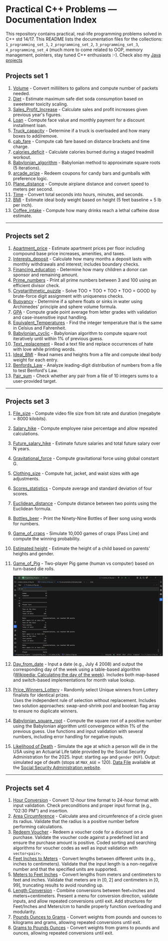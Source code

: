 # Practical C++ Problems — Documentation Index

This repository contains practical, real-life programming problems solved in C++ std 14/17.
This README lists the documentation files for the collections: `1_programming_set_1`, `2_programming_set_2`,
`3_programming_set_3`, `4_programming_set_4` (much more to come related to OOP, memory management, pointers, 
stay tuned C++ enthusiasts :-). Check also my [Java projects](https://github.com/ersmax/Programming_Projects_Java)

## Projects set 1

1. [Volume](1_programming_set_1/01_Volume) \- Convert milliliters to gallons and compute number of packets needed.
2. [Diet](1_programming_set_1/02_Diet) \- Estimate maximum safe diet soda consumption based on sweetener toxicity scaling.
3. [Sales_Profit_Increase](1_programming_set_1/03_Sales_Profit_Increase) \- Calculate sales and profit increases given previous year's figures.
4. [Loan](1_programming_set_1/04_Loan) \- Compute face value and monthly payment for a discount installment loan.
5. [Truck_capacity](1_programming_set_1/05_Truck_capacity) \- Determine if a truck is overloaded and how many boxes to add/remove.
6. [cab_fare](1_programming_set_1/06_cab_fare) \- Compute cab fare based on distance brackets and time charge.
7. [calories_deficit](1_programming_set_1/07_calories_deficit) \- Calculate calories burned during a staged treadmill workout.
8. [Babylonian_algorithm](1_programming_set_1/08_Babylonian_algorithm) \- Babylonian method to approximate square roots (5 iterations).
9. [arcade_prize](1_programming_set_1/09_arcade_prize) \- Redeem coupons for candy bars and gumballs with preference logic.
10. [Plane_distance](1_programming_set_1/10_Plance_distance) \- Compute airplane distance and convert speed to meters per second.
11. [Time](1_programming_set_1/11_Time) \- Convert total seconds into hours, minutes, and seconds.
12. [BMI](1_programming_set_1/12_BMI) \- Estimate ideal body weight based on height (5 feet baseline + 5 lb per inch).
13. [Coffee_intake](1_programming_set_1/13_Coffee_intake) \- Compute how many drinks reach a lethal caffeine dose estimate.

---

## Projects set 2

1. [Apartment_price](2_programming_set_2/2.01_Apartment_price) \- Estimate apartment prices per floor including compound base price increases, amenities, and taxes.
2. [Interests_deposit](2_programming_set_2/2.02_Interests_deposit) \- Calculate how many months a deposit lasts with monthly withdrawals and interest; includes boundary checks.
3. [Financing_education](2_programming_set_2/2.03_Financing_education) \- Determine how many children a donor can sponsor and remaining amount.
4. [Prime_numbers](2_programming_set_2/2.04_Prime_numbers) \- Print all prime numbers between 3 and 100 using an efficient divisor check.
5. [Cryptarithmetic_puzzle](2_programming_set_2/2.05_Cryptarithmetic_puzzle) \- Solve TOO + TOO + TOO + TOO = GOOD by brute-force digit assignment with uniqueness checks.
6. [Buoyancy](2_programming_set_2/2.06_Buoyancy) \- Determine if a sphere floats or sinks in water using Archimedes' principle and sphere volume formula.
7. [GPA](2_programming_set_2/2.07_GPA) \- Compute grade point average from letter grades with validation and case-insensitive input handling.
8. [Equivalent_Temperatures](2_programming_set_2/2.08_Equivalent_Temperatures) \- Find the integer temperature that is the same in Celsius and Fahrenheit.
9. [Babylonian_cyclic](2_programming_set_2/2.09_Babylonian_cyclic) \- Babylonian algorithm to compute square root iteratively until within 1% of previous guess.
10. [Text_replacement](2_programming_set_2/2.10_Text_replacement) \- Read a text file and replace occurrences of hate with love while printing words.
11. [Ideal_BMI](2_programming_set_2/2.11_Ideal_BMI) \- Read names and heights from a file and compute ideal body weight for each entry.
12. [Benfords_Law](2_programming_set_2/2.12_Benfords_Law) \- Analyze leading-digit distribution of numbers from a file to test Benford's Law.
13. [Pair_sum](2_programming_set_2/2.13_Pair_sum) \- Check whether any pair from a file of 10 integers sums to a user-provided target.

---

## Projects set 3

1. [File_size](3_programming_set_3/3.01_File_size) \- Compute video file size from bit rate and duration (megabyte = 8000 kilobits).
2. [Salary_hike](3_programming_set_3/3.02_Salary_hike) \- Compute employee raise percentage and allow repeated calculations.
3. [Future_salary_hike](3_programming_set_3/3.03_Future_salary_hike) \- Estimate future salaries and total future salary over N years.
4. [Gravitational_force](3_programming_set_3/3.04_Gravitational_force) \- Compute gravitational force using global constant G.
5. [Clothing_size](3_programming_set_3/3.05_Clothing_size) \- Compute hat, jacket, and waist sizes with age adjustments.
6. [Scores_statistics](3_programming_set_3/3.06_Scores_statistics) \- Compute average and standard deviation of four scores.
7. [Euclidean_distance](3_programming_set_3/3.07_Euclidean_distance) \- Compute distance between two points using the Euclidean formula.
8. [Bottles_beer](3_programming_set_3/3.08_Bottles_beer) \- Print the Ninety-Nine Bottles of Beer song using words for numbers.
9. [Game_of_craps](3_programming_set_3/3.09_Game_of_craps) \- Simulate 10,000 games of craps (Pass Line) and compute the winning probability.
10. [Estimated height](3_programming_set_3/3.10_Estimated_height) \- Estimate the height of a child based on parents' heights and gender.
11. [Game_of_Pig](3_programming_set_3/3.11_Game_of_Pig) \- Two-player Pig game (human vs computer) based on turn-based die rolls.

    ![Game of Pig](3_programming_set_3/3.11_Game_of_Pig/GameOfPig.PNG)

12. [Day_from_date](3_programming_set_3/3.12_Day_from_date) \- Input a date (e\.g\., July 4 2008) 
    and output the corresponding day of the week using a table\-based algorithm 
    \([Wikipedia: Calculating the day of the week](http://en.wikipedia.org/wiki/Calculating_the_day_of_the_week)\)\. 
    Includes both map\-based and switch\-based implementations for month value lookup\.
13. [Price_Winners_Lottery](3_programming_set_3/3.13_Price_Winners_Lottery) 
    \- Randomly select Unique winners from Lottery finalists for identical prizes.  
    Uses the independent rule of selection without replacement.
    Includes two solution approaches: swap-and-shrink pool and boolean flag array to ensure no duplicate winners.
14. [Babylonian_square_root](3_programming_set_3/3.14_Babylonian_square_root) 
    \- Compute the square root of a positive number using the Babylonian algorithm until convergence within 
    1% of the previous guess. Use functions and input validation with several numbers, including error handling 
    for negative inputs.
15. [Likelihood of Death](3_programming_set_3/3.15_Likelihood_death) 
    \- Simulate the age at which a person will die in the USA using an Actuarial Life table provided by 
    the Social Security Administration for the 2025. 
    Input: starting `age` and `gender` (`M`/`F`). Output: simulated age of death (stops at `MAX_AGE` = 120). 
    [Data File](3_programming_set_3/3.15_Likelihood_death/likelihood_death_2025.txt) available at
    the [Social Security Administration website](https://www.ssa.gov/OACT/STATS/table4c6.html).

---

## Projects set 4

1. [Hour Conversion](4_programming_set_4/4.01_Hour_Conversion) 
   \- Convert 12-hour time format to 24-hour format with input validation.
   Check preconditions and proper input format (e.g., "02:30 PM") and insertion.
2. [Area Circumference](4_programming_set_4/4.02_Area_Circumference) 
   \- Calculate area and circumference of a circle given its radius.
   Validate that the radius is a positive number before performing calculations.
3. [Redeem Voucher](4_programming_set_4/4.03_Redeem_Voucher) 
   \- Redeem a voucher code for a discount on a purchase.
   Validate the voucher code against a predefined list and ensure the purchase amount is positive.
   Coded sorting and searching algorithms for voucher codes as well as input validation with `vector<pair>`.
4. [Feet Inches to Meters](4_programming_set_4/4.04_Feet_Inches_to_Meters) 
   \- Convert lengths between different units (e.g., inches to centimeters).
   Validate that the input length is a non-negative number and that the specified units are supported.
5. [Meters to Feet Inches](4_programming_set_4/4.05_Meters_to_Feet_Inches) 
   \- Convert lengths from meters and centimeters to feet and inches.
   Validate that meters are in [0, 2] and centimeters in [0, 99], truncating results to avoid rounding up.
6. [Length Conversion](4_programming_set_4/4.06_Length_Conversion) 
   \- Combine conversions between feet\+inches and meters\+centimeters.
   Present a menu for conversion direction, validate inputs, and allow repeated conversions until exit.
   Add structures for Feet/Inches and Meters/cm to handle properly function overloading and modularity.
7. [Pounds Ounces to Grams](4_programming_set_4/4.07_Pounds_Ounces_to_Grams) 
   \- Convert weights from pounds and ounces to kilograms and grams, allowing repeated conversions until exit.
8. [Grams to Pounds Ounces](4_programming_set_4/4.08_Grams_to_Pounds_Ounces) 
   \- Convert weights from grams to pounds and ounces, allowing repeated conversions until exit.